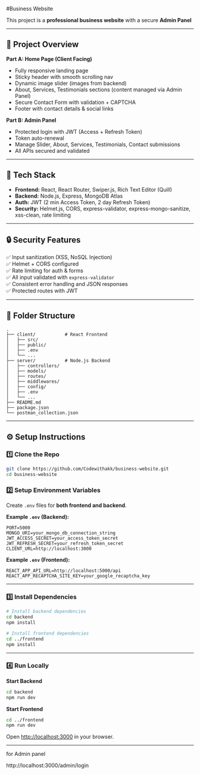 #Business Website

This project is a **professional business website** with a secure **Admin Panel**

---

## 📌 **Project Overview**

**Part A: Home Page (Client Facing)**  
- Fully responsive landing page
- Sticky header with smooth scrolling nav
- Dynamic image slider (images from backend)
- About, Services, Testimonials sections (content managed via Admin Panel)
- Secure Contact Form with validation + CAPTCHA
- Footer with contact details & social links

**Part B: Admin Panel**  
- Protected login with JWT (Access + Refresh Token)
- Token auto-renewal
- Manage Slider, About, Services, Testimonials, Contact submissions
- All APIs secured and validated

---

## 🚀 **Tech Stack**

- **Frontend:** React, React Router, Swiper.js, Rich Text Editor (Quill)
- **Backend:** Node.js, Express, MongoDB Atlas
- **Auth:** JWT (2 min Access Token, 2 day Refresh Token)
- **Security:** Helmet.js, CORS, express-validator, express-mongo-sanitize, xss-clean, rate limiting

---

## 🔒 **Security Features**

✅ Input sanitization (XSS, NoSQL Injection)  
✅ Helmet + CORS configured  
✅ Rate limiting for auth & forms  
✅ All input validated with `express-validator`  
✅ Consistent error handling and JSON responses  
✅ Protected routes with JWT

---

## 📂 **Folder Structure**

```plaintext
.
├── client/           # React Frontend
│   ├── src/
│   ├── public/
│   ├── .env
│   └── ...
├── server/           # Node.js Backend
│   ├── controllers/
│   ├── models/
│   ├── routes/
│   ├── middlewares/
│   ├── config/
│   ├── .env
│   └── ...
├── README.md
├── package.json
└── postman_collection.json
````

---

## ⚙️ **Setup Instructions**

### 1️⃣ Clone the Repo

```bash
git clone https://github.com/Codewithakk/business-website.git
cd business-website
```

### 2️⃣ Setup Environment Variables

Create `.env` files for **both frontend and backend**.

**Example `.env` (Backend):**

```
PORT=5000
MONGO_URI=your_mongo_db_connection_string
JWT_ACCESS_SECRET=your_access_token_secret
JWT_REFRESH_SECRET=your_refresh_token_secret
CLIENT_URL=http://localhost:3000
```

**Example `.env` (Frontend):**

```
REACT_APP_API_URL=http://localhost:5000/api
REACT_APP_RECAPTCHA_SITE_KEY=your_google_recaptcha_key
```

---

### 3️⃣ Install Dependencies

```bash
# Install backend dependencies
cd backend
npm install

# Install frontend dependencies
cd ../frontend
npm install
```

---

### 4️⃣ Run Locally

**Start Backend**

```bash
cd backend
npm run dev
```

**Start Frontend**

```bash
cd ../frontend
npm run dev
```

Open [http://localhost:3000](http://localhost:3000) in your browser.

---

for Admin panel 

http://localhost:3000/admin/login
